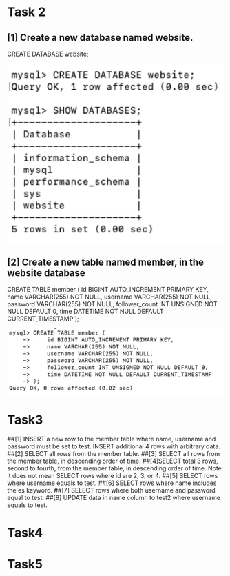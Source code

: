 # Task 2

## [1] Create a new database named website.

CREATE DATABASE website;

![image](image/2-1.png)

## [2] Create a new table named member, in the website database

CREATE TABLE member (
    id BIGINT AUTO_INCREMENT PRIMARY KEY,
    name VARCHAR(255) NOT NULL,
    username VARCHAR(255) NOT NULL,
    password VARCHAR(255) NOT NULL,
    follower_count INT UNSIGNED NOT NULL DEFAULT 0,
    time DATETIME NOT NULL DEFAULT CURRENT_TIMESTAMP
);

![image](image/2-2.png)

# Task3


##[1] INSERT a new row to the member table where name, username and password must be set to test. INSERT additional 4 rows with arbitrary data.
##[2] SELECT all rows from the member table.
##[3] SELECT all rows from the member table, in descending order of time.
##[4]SELECT total 3 rows, second to fourth, from the member table, in descending order of time. Note: it does not mean SELECT rows where id are 2, 3, or 4.
##[5] SELECT rows where username equals to test.
##[6] SELECT rows where name includes the es keyword.
##[7] SELECT rows where both username and password equal to test.
##[8] UPDATE data in name column to test2 where username equals to test.


# Task4
# Task5



